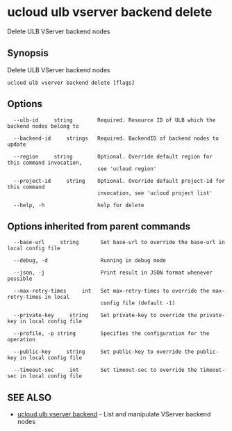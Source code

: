 # ucloud ulb vserver backend delete

Delete ULB VServer backend nodes

## Synopsis

Delete ULB VServer backend nodes

```
ucloud ulb vserver backend delete [flags]
```

## Options

```
  --ulb-id     string        Required. Resource ID of ULB which the backend nodes belong to 

  --backend-id     strings   Required. BackendID of backend nodes to update 

  --region     string        Optional. Override default region for this command invocation,
                             see 'ucloud region' 

  --project-id     string    Optional. Override default project-id for this command
                             invocation, see 'ucloud project list' 

  --help, -h                 help for delete 

```

## Options inherited from parent commands

```
  --base-url     string       Set base-url to override the base-url in local config file 

  --debug, -d                 Running in debug mode 

  --json, -j                  Print result in JSON format whenever possible 

  --max-retry-times     int   Set max-retry-times to override the max-retry-times in local
                              config file (default -1) 

  --private-key     string    Set private-key to override the private-key in local config file 

  --profile, -p string        Specifies the configuration for the operation 

  --public-key     string     Set public-key to override the public-key in local config file 

  --timeout-sec     int       Set timeout-sec to override the timeout-sec in local config file 

```

## SEE ALSO

* [ucloud ulb vserver backend](cli/cmd/ucloud/ulb/vserver/backend)	 - List and manipulate VServer backend nodes

